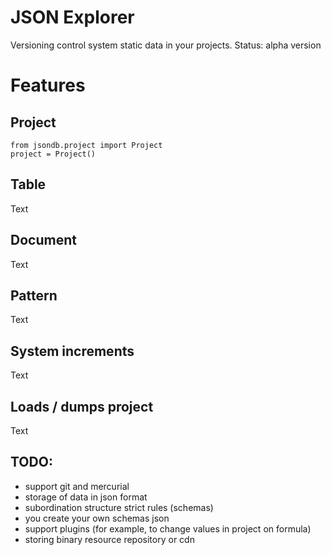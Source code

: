 JSON Explorer
=============

Versioning control system static data in your projects.
Status: alpha version

Features
=============

Project
-------------

```
from jsondb.project import Project
project = Project()

```

Table
------------

Text

Document
------------

Text

Pattern
------------

Text

System increments
------------

Text

Loads / dumps project
------------

Text

TODO:
------------

* support git and mercurial
* storage of data in json format
* subordination structure strict rules (schemas)
* you create your own schemas json
* support plugins (for example, to change values in project on formula)
* storing binary resource repository or cdn